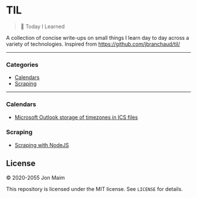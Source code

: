 # TIL

>📝 Today I Learned

A collection of concise write-ups on small things I learn day to day across a
variety of technologies. Inspired from https://github.com/jbranchaud/til/

---

### Categories

* [Calendars](#calendars)
* [Scraping](#scraping)

---

### Calendars

- [Microsoft Outlook storage of timezones in ICS files](calendars/microsoft_outlook_storage_of_timezones.md)

### Scraping

- [Scraping with NodeJS](scraping/scraping_with_nodejs.md)

## License

&copy; 2020-2055 Jon Maim

This repository is licensed under the MIT license. See `LICENSE` for
details.
